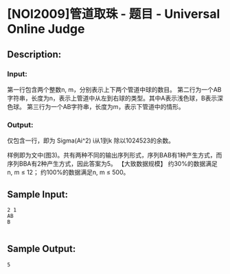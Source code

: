 # [NOI2009]管道取珠 - 题目 - Universal Online Judge

## Description: 

 

### Input: 

第一行包含两个整数n, m，分别表示上下两个管道中球的数目。 第二行为一个AB字符串，长度为n，表示上管道中从左到右球的类型。其中A表示浅色球，B表示深色球。 第三行为一个AB字符串，长度为m，表示下管道中的情形。

### Output: 

仅包含一行，即为 Sigma(Ai^2) i从1到k 除以1024523的余数。

样例即为文中(图3)。共有两种不同的输出序列形式，序列BAB有1种产生方式，而序列BBA有2种产生方式，因此答案为5。  【大致数据规模】 约30%的数据满足 n, m ≤ 12；  约100%的数据满足n, m ≤ 500。


## Sample Input: 
```
2 1
AB
B


```

## Sample Output: 
```
5

```
